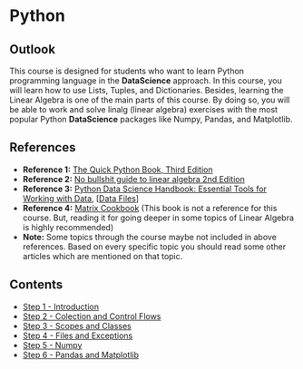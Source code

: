 # Python

## Outlook
This course is designed for students who want to learn Python programming language in the **DataScience** approach. In this course, you will learn how to use Lists, Tuples, and Dictionaries. Besides, learning the Linear Algebra is one of the main parts of this course. By doing so, you will be able to work and solve linalg (linear algebra) exercises with the most popular Python **DataScience** packages like Numpy, Pandas, and Matplotlib.

## References
- **Reference 1:** [The Quick Python Book, Third Edition ](https://www.amazon.com/Quick-Python-Book-Second/dp/193518220X)
- **Reference 2:** [No bullshit guide to linear algebra 2nd Edition](https://www.amazon.com/No-bullshit-guide-linear-algebra/dp/0992001021)
- **Reference 3:** [Python Data Science Handbook: Essential Tools for Working with Data](https://www.amazon.com/Python-Data-Science-Handbook-Essential/dp/1491912057), [[Data Files](https://github.com/jakevdp/PythonDataScienceHandbook/tree/master/notebooks/data)]
- **Reference 4:** [Matrix Cookbook](https://www.math.uwaterloo.ca/~hwolkowi/matrixcookbook.pdf) (This book is not a reference for this course. But, reading it for going deeper in some topics of Linear Algebra is highly recommended)
- **Note:** Some topics through the course maybe not included in above references. Based on every specific topic you should read some other articles which are mentioned on that topic. 

## Contents 

- [Step 1 - Introduction](01-Introduction.md)
- [Step 2 - Colection and Control Flows](02-Lists-Tuples-Sets-Dictionaries-ControlFlows-Strings.md)
- [Step 3 - Scopes and Classes](03-Functions-Modules-Scopes-Classes.md)
- [Step 4 - Files and Exceptions](04-FileSystem-ReadAndWriteFiles-Exceptions.md)
- [Step 5 - Numpy](05-Numpy.md)
- [Step 6 - Pandas and Matplotlib](06-Pandas-Matplotlib.md)

